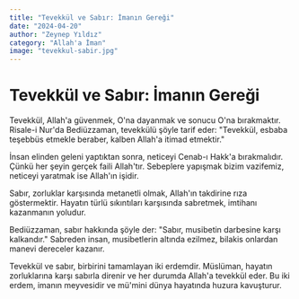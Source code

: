 ```yaml
---
title: "Tevekkül ve Sabır: İmanın Gereği"
date: "2024-04-20"
author: "Zeynep Yıldız"
category: "Allah'a İman"
image: "tevekkul-sabir.jpg"
---
```


# Tevekkül ve Sabır: İmanın Gereği

Tevekkül, Allah'a güvenmek, O'na dayanmak ve sonucu O'na bırakmaktır. Risale-i Nur'da Bediüzzaman, tevekkülü şöyle tarif eder: "Tevekkül, esbaba teşebbüs etmekle beraber, kalben Allah'a itimad etmektir."

İnsan elinden geleni yaptıktan sonra, neticeyi Cenab-ı Hakk'a bırakmalıdır. Çünkü her şeyin gerçek faili Allah'tır. Sebeplere yapışmak bizim vazifemiz, neticeyi yaratmak ise Allah'ın işidir.

Sabır, zorluklar karşısında metanetli olmak, Allah'ın takdirine rıza göstermektir. Hayatın türlü sıkıntıları karşısında sabretmek, imtihanı kazanmanın yoludur.

Bediüzzaman, sabır hakkında şöyle der: "Sabır, musibetin darbesine karşı kalkandır." Sabreden insan, musibetlerin altında ezilmez, bilakis onlardan manevi dereceler kazanır.

Tevekkül ve sabır, birbirini tamamlayan iki erdemdir. Müslüman, hayatın zorluklarına karşı sabırla direnir ve her durumda Allah'a tevekkül eder. Bu iki erdem, imanın meyvesidir ve mü'mini dünya hayatında huzura kavuşturur.
